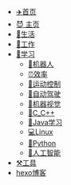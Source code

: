 <!-- _navbar.md -->

* [✈️首页]()
* [😈 主页](/README.md)
* [🍵生活](README?id=🍵生活)
* [📅工作](README?id=📅工作)
* [📒学习](README?id=📒学习)
  * [🤖机器人](README?id=🤖机器人)
  * [⏰效率](README?id=⏰效率)
  * [🚀运动控制](README?id=🚀运动控制)
  * [🚒自动驾驶](README?id=🚒自动驾驶)
  * [💭机器视觉](README?id=💭机器视觉)
  * [📌C_C++](README?id=📌c_c)
  * [🗼Java学习](README?id=🗼java学习)
  * [💻Linux](README?id=💻linux)
  * [🐍Python](README?id=🐍python)
  * [🐶人工智能](README?id=🐶人工智能)
* [⚒️工具](README?id=⚒%ef%b8%8f工具)
* [hexo博客](http://tianzd.cn)


